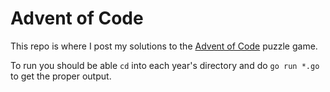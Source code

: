 # Advent of Code

This repo is where I post my solutions to the [Advent of Code](https://adventofcode.com/) puzzle game.

To run you should be able `cd` into each year's directory and do `go run *.go` to get the proper output.
